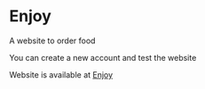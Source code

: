 # Enjoy

A website to order food

You can create a new account and test the website

Website is available at [Enjoy]([https://tdd.my.to/uberate/)
